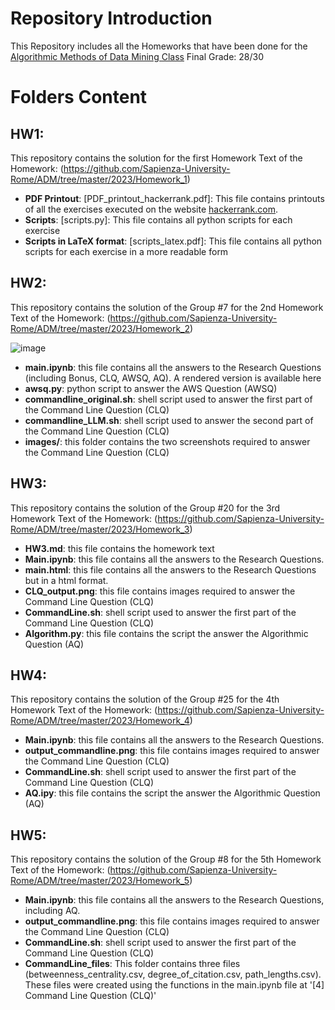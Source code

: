 # Repository Introduction

This Repository includes all the Homeworks that have been done for the [Algorithmic Methods of Data Mining Class](http://aris.me/index.php/teaching)
Final Grade: 28/30

# Folders Content

## HW1:
This repository contains the solution for the first Homework
Text of the Homework: (https://github.com/Sapienza-University-Rome/ADM/tree/master/2023/Homework_1)

- **PDF Printout**: [PDF_printout_hackerrank.pdf]: This file contains printouts of all the exercises executed on the website [hackerrank.com](https://www.hackerrank.com/).
- **Scripts**: [scripts.py]: This file contains all python scripts for each exercise
- **Scripts in LaTeX format**: [scripts_latex.pdf]: This file contains all python scripts for each exercise in a more readable form

## HW2:
This repository contains the solution of the Group #7 for the 2nd Homework
Text of the Homework: (https://github.com/Sapienza-University-Rome/ADM/tree/master/2023/Homework_2)

![image](https://github.com/user-attachments/assets/882eb9c2-3250-4ddc-9ea6-7f32e3403c89)


- **main.ipynb**: this file contains all the answers to the Research Questions (including Bonus, CLQ, AWSQ, AQ). A rendered version is available here
- **awsq.py**: python script to answer the AWS Question (AWSQ)
- **commandline_original.sh**: shell script used to answer the first part of the Command Line Question (CLQ)
- **commandline_LLM.sh**: shell script used to answer the second part of the Command Line Question (CLQ)
- **images/**: this folder contains the two screenshots required to answer the Command Line Question (CLQ)

## HW3:
This repository contains the solution of the Group #20 for the 3rd Homework
Text of the Homework: (https://github.com/Sapienza-University-Rome/ADM/tree/master/2023/Homework_3)

- **HW3.md**: this file contains the homework text
- **Main.ipynb**: this file contains all the answers to the Research Questions.
- **main.html**: this file contains all the answers to the Research Questions but in a html format.
- **CLQ_output.png**: this file contains images required to answer the Command Line Question (CLQ)
- **CommandLine.sh**: shell script used to answer the first part of the Command Line Question (CLQ)
- **Algorithm.py**: this file contains the script the answer the Algorithmic Question (AQ)

## HW4:
This repository contains the solution of the Group #25 for the 4th Homework
Text of the Homework: (https://github.com/Sapienza-University-Rome/ADM/tree/master/2023/Homework_4)

- **Main.ipynb**: this file contains all the answers to the Research Questions.
- **output_commandline.png**: this file contains images required to answer the Command Line Question (CLQ)
- **CommandLine.sh**: shell script used to answer the first part of the Command Line Question (CLQ)
- **AQ.ipy**: this file contains the script the answer the Algorithmic Question (AQ)

## HW5:
This repository contains the solution of the Group #8 for the 5th Homework
Text of the Homework: (https://github.com/Sapienza-University-Rome/ADM/tree/master/2023/Homework_5)

- **Main.ipynb**: this file contains all the answers to the Research Questions, including AQ.
- **output_commandline.png**: this file contains images required to answer the Command Line Question (CLQ)
- **CommandLine.sh**: shell script used to answer the first part of the Command Line Question (CLQ)
- **CommandLine_files**: This folder contains three files (betweenness_centrality.csv, degree_of_citation.csv, path_lengths.csv). These files were created using the functions in the main.ipynb file at '[4] Command Line Question (CLQ)'
